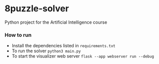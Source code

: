 # 8puzzle-solver

Python project for the Artificial Intelligence course

### How to run
- Install the dependencies listed in `requirements.txt`
- To run the solver `python3 main.py`
- To start the visualizer web server `flask --app webserver run --debug`
